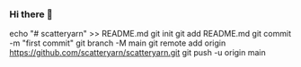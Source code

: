 ### Hi there 👋

<!--
**scatteryarn/scatteryarn** is a ✨ _special_ ✨ repository because its `README.md` (this file) appears on your GitHub profile.

Here are some ideas to get you started:

- 🔭 I’m currently working on ...
- 🌱 I’m currently learning ...
- 👯 I’m looking to collaborate on ...
- 🤔 I’m looking for help with ...
- 💬 Ask me about ...
- 📫 How to reach me: ...
- 😄 Pronouns: ...
- ⚡ Fun fact: ...
-->
echo "# scatteryarn" >> README.md
git init
git add README.md
git commit -m "first commit"
git branch -M main
git remote add origin https://github.com/scatteryarn/scatteryarn.git
git push -u origin main
